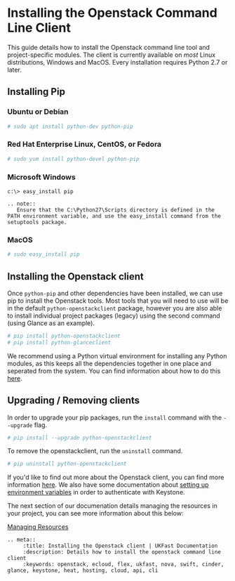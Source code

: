 # Installing the Openstack Command Line Client

This guide details how to install the Openstack command line tool and project-specific modules. The client is currently available on _most_ Linux distributions, Windows and MacOS. Every installation requires Python 2.7 or later.

## Installing Pip

### Ubuntu or Debian

```bash
# sudo apt install python-dev python-pip
```

### Red Hat Enterprise Linux, CentOS, or Fedora

```bash
# sudo yum install python-devel python-pip
```

### Microsoft Windows

```console
c:\> easy_install pip
```

```eval_rst
.. note::
   Ensure that the C:\Python27\Scripts directory is defined in the PATH environment variable, and use the easy_install command from the setuptools package.
```

### MacOS

```bash
# sudo easy_install pip
```

## Installing the Openstack client

Once `python-pip` and other dependencies have been installed, we can use pip to install the Openstack tools. Most tools that you will need to use will be in the default `python-openstackclient` package, however you are also able to install individual project packages (legacy) using the second command (using Glance as an example).

```bash
# pip install python-openstackclient
# pip install python-glanceclient
```

We recommend using a Python virtual environment for installing any Python modules, as this keeps all the dependencies together in one place and seperated from the system. You can find information about how to do this [here](https://docs.python.org/3/tutorial/venv.html).

## Upgrading / Removing clients

In order to upgrade your pip packages, run the `install` command with the `--upgrade` flag.

```bash
# pip install --upgrade python-openstackclient
```

To remove the openstackclient, run the `uninstall` command.

```bash
# pip uninstall python-openstackclient
```

If you'd like to find out more about the Openstack client, you can find more information [here](https://docs.openstack.org/newton/user-guide/common/cli-install-openstack-command-line-clients.html). We also have some documentation about [setting up environment variables](/cloud/flex/general/settingvars.html) in order to authenticate with Keystone.

The next section of our documenation details managing the resources in your project, you can see more information about this below:

[Managing Resources](/cloud/flex/resources)

```eval_rst
.. meta::
     :title: Installing the Openstack client | UKFast Documentation
     :description: Details how to install the openstack command line client
     :keywords: openstack, ecloud, flex, ukfast, nova, swift, cinder, glance, keystone, heat, hosting, cloud, api, cli
```
